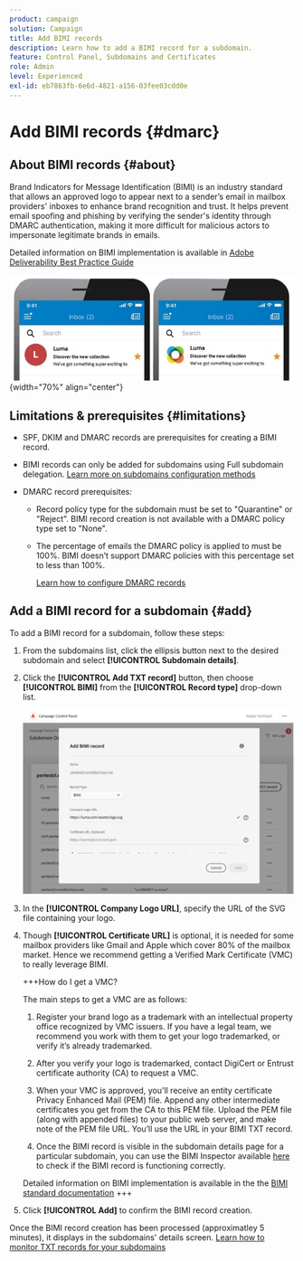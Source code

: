 ```yaml
---
product: campaign
solution: Campaign
title: Add BIMI records
description: Learn how to add a BIMI record for a subdomain.
feature: Control Panel, Subdomains and Certificates
role: Admin
level: Experienced
exl-id: eb7863fb-6e6d-4821-a156-03fee03cdd0e
---
```

# Add BIMI records {#dmarc}

## About BIMI records {#about}

Brand Indicators for Message Identification (BIMI) is an industry standard that allows an approved logo to appear next to a sender’s email in mailbox providers' inboxes to enhance brand recognition and trust. It helps prevent email spoofing and phishing by verifying the sender's identity through DMARC authentication, making it more difficult for malicious actors to impersonate legitimate brands in emails.

Detailed information on BIMI implementation is available in [Adobe Deliverability Best Practice Guide](https://experienceleague.adobe.com/docs/deliverability-learn/deliverability-best-practice-guide/additional-resources/technotes/implement-bimi.html)

![](assets/bimi-example.png){width="70%" align="center"}

## Limitations & prerequisites {#limitations}

* SPF, DKIM and DMARC records are prerequisites for creating a BIMI record.
* BIMI records can only be added for subdomains using Full subdomain delegation. [Learn more on subdomains configuration methods](subdomains-branding.md#subdomain-delegation-methods)
* DMARC record prerequisites:

    * Record policy type for the subdomain must be set to "Quarantine" or "Reject". BIMI record creation is not available with a DMARC policy type set to "None".
    * The percentage of emails the DMARC policy is applied to must be 100%. BIMI doesn’t support DMARC policies with this percentage set to less than 100%.

        [Learn how to configure DMARC records](dmarc.md)

## Add a BIMI record for a subdomain {#add}

To add a BIMI record for a subdomain, follow these steps:

1. From the subdomains list, click the ellipsis button next to the desired subdomain and select **[!UICONTROL Subdomain details]**.

1. Click the **[!UICONTROL Add TXT record]** button, then choose **[!UICONTROL BIMI]** from the **[!UICONTROL Record type]** drop-down list.

    ![](assets/bimi-add.png)

1. In the **[!UICONTROL Company Logo URL]**, specify the URL of the SVG file containing your logo.

1. Though **[!UICONTROL Certificate URL]** is optional, it is needed for some mailbox providers like Gmail and Apple which cover 80% of the mailbox market. Hence we recommend getting a Verified Mark Certificate (VMC) to really leverage BIMI. 

    +++How do I get a VMC?

    The main steps to get a VMC are as follows:

    1. Register your brand logo as a trademark with an intellectual property office recognized by VMC issuers. If you have a legal team, we recommend you work with them to get your logo trademarked, or verify it’s already trademarked.

    1. After you verify your logo is trademarked, contact DigiCert or Entrust certificate authority (CA) to request a VMC.

    1. When your VMC is approved, you'll receive an entity certificate Privacy Enhanced Mail (PEM) file. Append any other intermediate certificates you get from the CA to this PEM file. Upload the PEM file (along with appended files) to your public web server, and make note of the PEM file URL. You’ll use the URL in your BIMI TXT record.

    1. Once the BIMI record is visible in the subdomain details page for a particular subdomain, you can use the BIMI Inspector available [here](https://bimigroup.org/bimi-generator/) to check if the BIMI record is functioning correctly.
 
    Detailed information on BIMI implementation is available in the the [BIMI standard documentation](https://bimigroup.org/implementation-guide/)
    +++

1. Click **[!UICONTROL Add]** to confirm the BIMI record creation. 

Once the BIMI record creation has been processed (approximatley 5 minutes), it displays in the subdomains' details screen. [Learn how to monitor TXT records for your subdomains](gs-txt-records.md#monitor)

